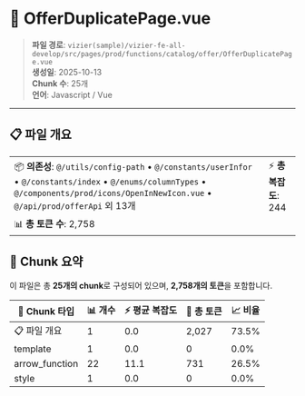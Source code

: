 # 📄 OfferDuplicatePage.vue

> **파일 경로**: `vizier(sample)/vizier-fe-all-develop/src/pages/prod/functions/catalog/offer/OfferDuplicatePage.vue`  
> **생성일**: 2025-10-13  
> **Chunk 수**: 25개  
> **언어**: Javascript / Vue
---





## 📋 파일 개요

| | |
|--|--|
| 📦 **의존성**: `@/utils/config-path` • `@/constants/userInfor` • `@/constants/index` • `@/enums/columnTypes` • `@/components/prod/icons/OpenInNewIcon.vue` • `@/api/prod/offerApi` 외 13개 | ⚡ **총 복잡도**: 244 |
| 📊 **총 토큰 수**: 2,758 |  |






## 🧩 Chunk 요약

이 파일은 총 **25개의 chunk**로 구성되어 있으며, **2,758개의 토큰**을 포함합니다.

| 🧩 Chunk 타입 | 📊 개수 | ⚡ 평균 복잡도 | 📝 총 토큰 | 📈 비율 |
|---------------|--------|-------------|----------|--------|
| 📋 파일 개요 | 1 | 0.0 | 2,027 | 73.5% |
| template | 1 | 0.0 | 0 | 0.0% |
| arrow_function | 22 | 11.1 | 731 | 26.5% |
| style | 1 | 0.0 | 0 | 0.0% |

